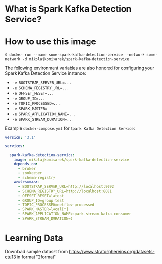 # What is Spark Kafka Detection Service?


# How to use this image

```console
$ docker run --name some-spark-kafka-detection-service --network some-network -d mikolajkomisarek/spark-kafka-detection-service
```

The following environment variables are also honored for configuring your Spark Kafka Detection Service instance:

-	`-e BOOTSTRAP_SERVER_URL=...`
-	`-e SCHEMA_REGISTRY_URL=...`
-	`-e OFFSET_RESET=...`
-	`-e GROUP_ID=...`
-	`-e TOPIC_PROCESSED=...`
-	`-e SPARK_MASTER=`
-	`-e SPARK_APPLICATION_NAME=...`
-	`-e SPARK_STREAM_DURATION=...`


Example `docker-compose.yml` for `Spark Kafka Detection Service`:

```yaml
version: '3.1'

services:

  spark-kafka-detection-service:
    image: mikolajkomisarek/spark-kafka-detection-service
    depends_on:
      - broker
      - zookeeper
      - schema-registry
    environment:
      - BOOTSTRAP_SERVER_URL=http://localhost:9092
      - SCHEMA_REGISTRY_URL=http://localhost:8081
      - OFFSET_RESET=latest
      - GROUP_ID=group-test
      - TOPIC_PROCESSED=netflow-processed
      - SPARK_MASTER=local[*]
      - SPARK_APPLICATION_NAME=spark-stream-kafka-consumer
      - SPARK_STREAM_DURATION=1
```

# Learning Data

Download sample dataset from https://www.stratosphereips.org/datasets-ctu13  in format "2format"


